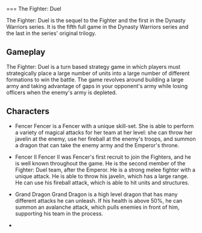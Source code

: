 
===
The Fighter: Duel

The Fighter: Duel is the sequel to the Fighter and the first in the Dynasty Warriors series. It is the fifth full game in the Dynasty Warriors series and the last in the series' original trilogy.

## Gameplay

The Fighter: Duel is a turn based strategy game in which players must strategically place a large number of units into a large number of different formations to win the battle. The game revolves around building a large army and taking advantage of gaps in your opponent's army while losing officers when the enemy's army is depleted.

## Characters

*   Fencer   Fencer is a Fencer with a unique skill-set. She is able to perform a variety of magical attacks for her team at her level: she can throw her javelin at the enemy, use her fireball at the enemy's troops, and summon a dragon that can take the enemy army and the Emperor's throne.

*   Fencer II  Fencer II was Fencer's first recruit to join the Fighters, and he is well known throughout the game. He is the second member of the Fighter: Duel team, after the Emperor. He is a strong melee fighter with a unique attack. He is able to throw his javelin, which has a large range. He can use his fireball attack, which is able to hit units and structures.

*   Grand Dragon  Grand Dragon is a high level dragon that has many different attacks he can unleash. If his health is above 50%, he can summon an avalanche attack, which pulls enemies in front of him, supporting his team in the process.

*                                                                                                                                                               
